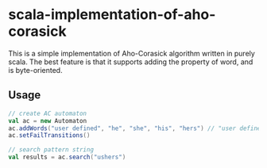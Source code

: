 # scala-implementation-of-aho-corasick

This is a simple implementation of Aho-Corasick algorithm written in purely scala. The best feature is that it supports adding the property of word, and is byte-oriented.

## Usage

```scala
// create AC automaton
val ac = new Automaton
ac.addWords("user defined", "he", "she", "his", "hers") // "user defined" is the property of words
ac.setFailTransitions()

// search pattern string
val results = ac.search("ushers")
```


 
 